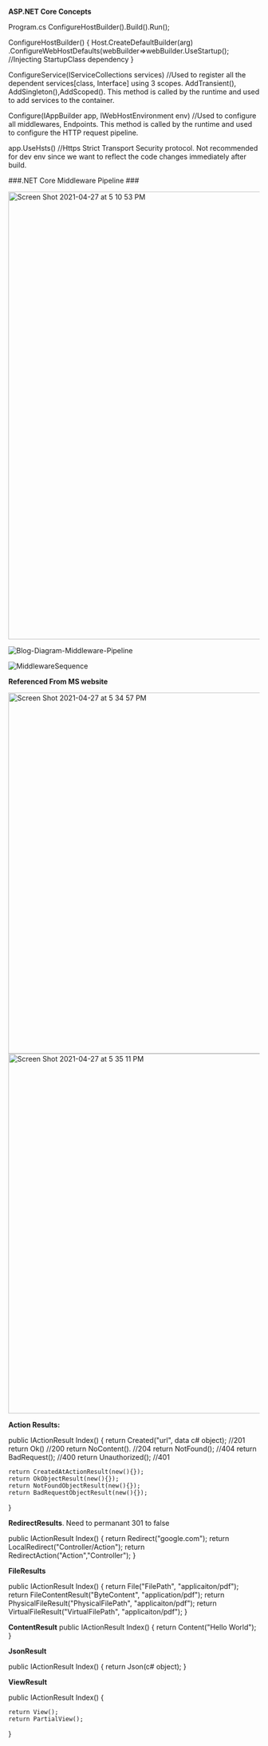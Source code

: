 
**ASP.NET Core Concepts**

Program.cs
ConfigureHostBuilder().Build().Run();

ConfigureHostBuilder()
{
  Host.CreateDefaultBuilder(arg)
  .ConfigureWebHostDefaults(webBuilder=>webBuilder.UseStartup<Startup>();   //Injecting StartupClass dependency
}

ConfigureService(IServiceCollections services)  //Used to register all the dependent services[class, Interface] using 3 scopes. AddTransient(), AddSingleton(),AddScoped().  This method is called by the runtime and used to add services to the container.

Configure(IAppBuilder app, IWebHostEnvironment env)   //Used to configure all middlewares, Endpoints. This method is called by the runtime and used to configure the HTTP request pipeline.

app.UseHsts()    //Https Strict Transport Security protocol. Not recommended for dev env since we want to reflect the code changes immediately after build.

###.NET Core Middleware Pipeline ###

<img width="898" alt="Screen Shot 2021-04-27 at 5 10 53 PM" src="https://user-images.githubusercontent.com/74425320/116320889-b176c180-a77e-11eb-888a-e6ab8e08f92d.png">

![Blog-Diagram-Middleware-Pipeline](https://user-images.githubusercontent.com/74425320/116319693-986d1100-a77c-11eb-8b7c-3b34ded31584.png)

![MiddlewareSequence](https://user-images.githubusercontent.com/74425320/116319938-f4d03080-a77c-11eb-84a0-fe8d5c6f36fc.png)

**Referenced From MS website**

<img width="724" alt="Screen Shot 2021-04-27 at 5 34 57 PM" src="https://user-images.githubusercontent.com/74425320/116321036-f864b700-a77e-11eb-8d43-a53c42359c1f.png">

<img width="722" alt="Screen Shot 2021-04-27 at 5 35 11 PM" src="https://user-images.githubusercontent.com/74425320/116321044-fbf83e00-a77e-11eb-821f-6751be45caca.png">

**Action Results:**

public IActionResult Index()
{
    return Created("url", data c# object);       //201
    return Ok() //200
    return NoContent().  //204
    return NotFound();     //404
    return BadRequest();    //400
    return Unauthorized();  //401
    
    return CreatedAtActionResult(new(){});
    return OkObjectResult(new(){});
    return NotFoundObjectResult(new(){});
    return BadRequestObjectResult(new(){});
    
}

**RedirectResults**. Need to permanant 301 to false

public IActionResult Index()
{
    return Redirect("google.com");
    return LocalRedirect("Controller/Action");
    return RedirectAction("Action","Controller");
}

**FileResults**

public IActionResult Index()
{
    return File("FilePath", "applicaiton/pdf");
    return FileContentResult("ByteContent", "application/pdf");
    return PhysicalFileResult("PhysicalFilePath", "applicaiton/pdf");
    return VirtualFileResult("VirtualFilePath", "applicaiton/pdf");
}

**ContentResult**
public IActionResult Index()
{
    return Content("Hello World");
}

**JsonResult**

public IActionResult Index()
{
    return Json(c# object);
}

**ViewResult**

public IActionResult Index()
{
  
    return View();
    return PartialView();
}
